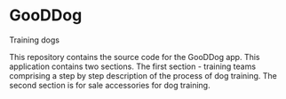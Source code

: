 GooDDog
=======

Training dogs

This repository contains the source code for the GooDDog app. This application contains two sections. The first section - training teams comprising a step by step description of the process of dog training. The second section is for sale accessories for dog training.
